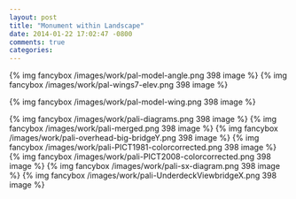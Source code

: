 ```yaml
---
layout: post
title: "Monument within Landscape"
date: 2014-01-22 17:02:47 -0800
comments: true
categories: 
---
```


{% img fancybox /images/work/pal-model-angle.png 398 image %}
{% img fancybox /images/work/pal-wings7-elev.png 398 image %}
<!-- more -->
{% img fancybox /images/work/pal-model-wing.png 398 image %}

{% img fancybox /images/work/pali-diagrams.png 398 image %}
{% img fancybox /images/work/pali-merged.png 398 image %}
{% img fancybox /images/work/pali-overhead-big-bridgeY.png 398 image %}
{% img fancybox /images/work/pali-PICT1981-colorcorrected.png 398 image %}
{% img fancybox /images/work/pali-PICT2008-colorcorrected.png 398 image %}
{% img fancybox /images/work/pali-sx-diagram.png 398 image %}
{% img fancybox /images/work/pali-UnderdeckViewbridgeX.png 398 image %}
